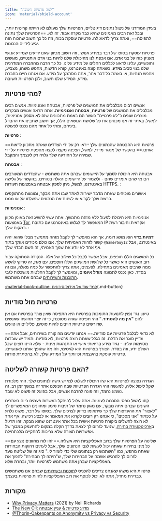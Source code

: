 ```yaml
---
title: "למה פרטיות חשובה"
icon: 'material/shield-account'
---
```


בעידן המודרני של ניצול נתונים דיגיטליים, הפרטיות שלך מעולם לא הייתה קריטית יותר, ובכל זאת רבים מאמינים שהיא כבר מקרה אבוד. זה לא. ==הפרטיות שלך נתונה לתפיסה==, ואתה צריך לדאוג לה. פרטיות עוסקת בכוח, וזה כל כך חשוב שהכוח הזה יגיע לידיים הנכונות.

פרטיות עוסקת בסופו של דבר במידע אנושי, וזה חשוב מכיוון שאנו יודעים שמידע אנושי מעניק כוח על בני אדם. אם אכפת לנו מהיכולת שלנו להיות בני אדם אותנטיים, מוגשים וחופשיים, עלינו לדאוג לכללים החלים על מידע עלינו. כל כך הרבה מהחברה המודרנית שלנו בנוי סביב **מידע**. כשאתה קונה באינטרנט, קורא חדשות, מחפש משהו, מצביע, מחפש הנחיות, או באמת כל דבר אחר, אתה מסתמך על מידע. אם אנחנו חיים בחברת מידע, המידע שלנו חשוב, ולכן הפרטיות חשובה.

## מהי פרטיות?

אנשים רבים מבלבלים את המושגים של פרטיות, אבטחה ואנונימיות. אנשים רבים מבלבלים את המושגים של **פרטיות**, **אבטחה** ו**אנונימיות**. אתה תראה אנשים מבקרים מוצרים שונים כ"לא פרטיים" כאשר הם באמת מתכוונים שזה לא מספק אנונימיות, למשל. באתר זה אנו מכסים את כל שלושת הנושאים הללו, אך חשוב שתבינו את ההבדל ביניהם, ומתי כל אחד מהם נכנס לפעולה.

**פרטיות**
:

==פרטיות היא ההבטחה שהנתונים שלך ייראו רק על ידי הצדדים שאתה מתכוון לראות אותם.== בהקשר של מסגר מיידי, למשל, הצפנה מקצה לקצה מספקת פרטיות על ידי שמירה על ההודעה שלך גלויה רק לעצמך והמקבל.

**אבטחה**
:

אבטחה היא היכולת לסמוך על היישומים שבהם אתה משתמש - שהצדדים המעורבים הם מי שהם אומרים שהם - ולשמור על היישומים האלה בטוחים. בהקשר של גלישה באינטרנט, למשל, ניתן לספק אבטחה באמצעות תעודות HTTPS.
:

אישורים מוכיחים שאתה מדבר ישירות לאתר שבו אתה מבקר, ומונעות מהתוקפים ברשת שלך לקרוא או לשנות את הנתונים שנשלחו אל או ממנו.

**אנונימיות**
:

אנונימיות היא היכולת לפעול ללא מזהה מתמשך. אתה עשוי להשיג זאת באופן מקוון באמצעות [Tor](../tor.md), המאפשר לך לגלוש באינטרנט עם כתובת IP אקראית וחיבור רשת במקום שלך.
:

**דמיות בדוי** הוא מושג דומה, אך הוא מאפשר לך לקבל מזהה מתמשך מבלי שהוא יהיה קשור לזהות האמיתית שלך. אם כולם מכירים אותך בתור `@GamerGuy12` באינטרנט, אבל אף אחד לא יודע את שמך האמיתי, זה השם הבדוי שלך.

כל המושגים הללו חופפים, אבל אפשר לקבל כל שילוב של אלה. הנקודה המתוקה עבור רוב האנשים היא כאשר כל שלושת המושגים הללו חופפים. עם זאת, זה טריקי להשיג ממה שרבים מאמינים בתחילה. לפעמים, אתה צריך להתפשר על כמה מאלה, וגם זה בסדר. כאן נכנס לתמונה **מודל איומים**, ומאפשר לך לקבל החלטות מושכלות לגבי [התוכנות והשירותים](../tools.md) שבהם אתה משתמש.

[:material-book-outline: למד עוד על מידול סיכונים](threat-modeling.md ""){.md-button}

## פרטיות מול סודיות

טיעון נגד נפוץ לתנועות התומכות בפרטיות היא התפיסה שאין צורך בפרטיות אם אין להם **"אין מה להסתיר."** זוהי תפיסה שגויה מסוכנת, כי זה יוצר תחושה שאנשים שדורשים פרטיות חייבים להיות סוטים, פליליים או טועים.

==לא כדאי לבלבל פרטיות עם סודיות.== אנחנו יודעים מה קורה בשירותים, אבל אתה עדיין סוגר את הדלת. זה בגלל שאתה רוצה פרטיות, לא סודיות. תמיד יש עובדות מסוימות עלינו - נגיד מידע בריאותי אישי או התנהגות מינית - שלא היינו רוצים שכל העולם ידע, וזה בסדר. הצורך בפרטיות הוא לגיטימי, וזה מה שהופך אותנו לאנושיים. פרטיות עוסקת בהעצמת זכויותיך על המידע שלך, לא בהסתרת סודות.

## האם פרטיות קשורה לשליטה?

הגדרה נפוצה לפרטיות היא שזו היכולת *לשלוט* למי יש גישה לנתונים שלך. זוהי מלכודת שקל ליפול אליה, למעשה זוהי הגדרת הפרטיות שבה הפעלנו אתר זה במשך זמן רב. זה נשמע נחמד, וזה פונה להרבה אנשים, אבל בפועל זה פשוט לא עובד.

קחו למשל טפסי הסכמה לעוגיות. אתה עלול להיתקל בעשרות פעמים ביום באתרים השונים שבהם אתה מבקר, עם מגוון נחמד של תיבות סימון ומחוונים המאפשרים לך "לאצור" את ההעדפות שלך כך שיתאימו בדיוק לצרכים שלך. בסופו של דבר, פשוט נלחץ על כפתור "אני מסכים", כי אנחנו רק רוצים לקרוא את המאמר או לבצע רכישה. אף אחד לא רוצה להשלים ביקורת פרטיות אישית בכל אתר אינטרנט שהוא מבקר. זהו תרגיל ב[ארכיטקטורת בחירה](https://en.wikipedia.org/wiki/Choice_architecture), שנועד לגרום לך לצאת בדרך הקלה במקום להתעמק במבוך של אפשרויות תצורה שלא צריכות להתקיים מלכתחילה.

==שליטה על הפרטיות שלך ברוב האפליקציות היא אשליה.== זהו לוח מחוונים נוצץ עם כל מיני בחירות שאתה יכול לעשות לגבי הנתונים שלך, אבל לעתים רחוקות הבחירות שאתה מחפש, כמו "השתמש רק בנתונים שלי כדי לעזור לי." סוג זה של שליטה נועד לגרום לך להרגיש אשמה על הבחירות שלך, ש"היתה לך הבחירה" להפוך את האפליקציות שבהן אתה משתמש לפרטיות יותר, ובחרת שלא.

פרטיות היא משהו שאנחנו צריכים להכניס ל[תוכנות ובשירותים](../tools.md) שבהם אנו משתמשים כברירת מחדל, אתה לא יכול לכופף את רוב האפליקציות להיות פרטיות בעצמך.

## מקורות

- [Why Privacy Matters](https://amazon.com/dp/0190939044) (2021) by Neil Richards
- [The New Oil: מדוע פרטיות & עניין אבטחה](https://thenewoil.org/en/guides/prologue/why)
- [@Thorin-Oakenpants on Anonymity vs Privacy vs Security](https://code.privacyguides.dev/privacyguides/privacytools.io/issues/1760#issuecomment-10452)
